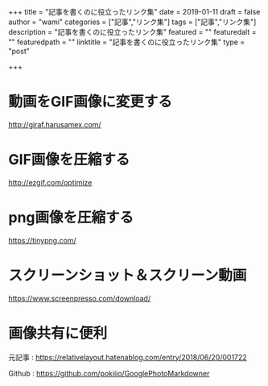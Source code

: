 +++
title = "記事を書くのに役立ったリンク集"
date = 2019-01-11
draft = false
author = "wami"
categories = ["記事","リンク集"]
tags = ["記事","リンク集"]
description = "記事を書くのに役立ったリンク集"
featured = ""
featuredalt = ""
featuredpath = ""
linktitle = "記事を書くのに役立ったリンク集"
type = "post"

+++


# 動画をGIF画像に変更する

http://giraf.harusamex.com/

# GIF画像を圧縮する

http://ezgif.com/optimize

# png画像を圧縮する

https://tinypng.com/

# スクリーンショット＆スクリーン動画

https://www.screenpresso.com/download/

# 画像共有に便利

元記事 : https://relativelayout.hatenablog.com/entry/2018/06/20/001722

Github : https://github.com/pokiiio/GooglePhotoMarkdowner
